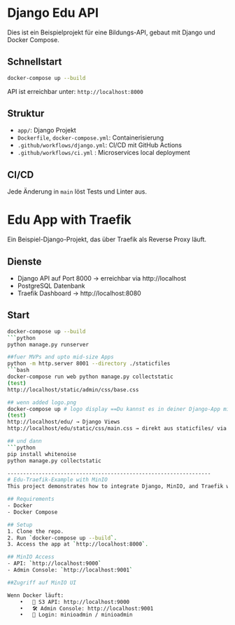 # Django Edu API

Dies ist ein Beispielprojekt für eine Bildungs-API, gebaut mit Django und Docker Compose.

## Schnellstart

```bash
docker-compose up --build
```

API ist erreichbar unter: `http://localhost:8000`

## Struktur

- `app/`: Django Projekt
- `Dockerfile`, `docker-compose.yml`: Containerisierung
- `.github/workflows/django.yml`: CI/CD mit GitHub Actions
- `.github/workflows/ci.yml` :  Microservices local deployment
## CI/CD

Jede Änderung in `main` löst Tests und Linter aus.

# Edu App with Traefik

Ein Beispiel-Django-Projekt, das über Traefik als Reverse Proxy läuft.

## Dienste

- Django API auf Port 8000 → erreichbar via http://localhost
- PostgreSQL Datenbank
- Traefik Dashboard → http://localhost:8080

## Start


```bash
docker-compose up --build
```python
python manage.py runserver

##fuer MVPs and upto mid-size Apps
python -m http.server 8001 --directory ./staticfiles
```bash
docker-compose run web python manage.py collectstatic
(test)
http://localhost/static/admin/css/base.css

## wenn added logo.png 
docker-compose up # logo display ==Du kannst es in deiner Django-App mit WhiteNoise oder über den Traefik-Proxy ausliefern.
(test)
http://localhost/edu/ → Django Views
http://localhost/edu/static/css/main.css → direkt aus staticfiles/ via WhiteNoise

## und dann
```python
pip install whitenoise
python manage.py collectstatic

-----------------------------------------------------------------
# Edu-Traefik-Example with MinIO
This project demonstrates how to integrate Django, MinIO, and Traefik with Docker Compose.

## Requirements
- Docker
- Docker Compose

## Setup
1. Clone the repo.
2. Run `docker-compose up --build`.
3. Access the app at `http://localhost:8000`.

## MinIO Access
- API: `http://localhost:9000`
- Admin Console: `http://localhost:9001`

##Zugriff auf MinIO UI

Wenn Docker läuft:
	•	📁 S3 API: http://localhost:9000
	•	🛠️ Admin Console: http://localhost:9001
	•	🔑 Login: minioadmin / minioadmin
